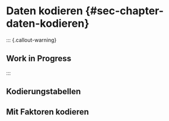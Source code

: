 # Daten kodieren {#sec-chapter-daten-kodieren}


::: {.callout-warning}
## Work in Progress
::: 

## Kodierungstabellen

## Mit Faktoren kodieren
